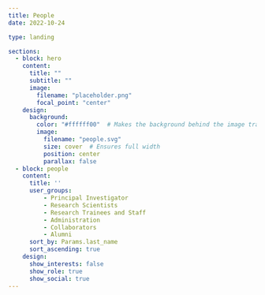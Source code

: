 ```yaml
---
title: People
date: 2022-10-24

type: landing

sections:
  - block: hero
    content:
      title: ""
      subtitle: ""
      image:
        filename: "placeholder.png"
        focal_point: "center"
    design:
      background:
        color: "#ffffff00"  # Makes the background behind the image transparent
        image:
          filename: "people.svg"
          size: cover  # Ensures full width
          position: center
          parallax: false
  - block: people
    content:
      title: ''
      user_groups:
          - Principal Investigator
          - Research Scientists
          - Research Trainees and Staff
          - Administration
          - Collaborators
          - Alumni
      sort_by: Params.last_name
      sort_ascending: true
    design:
      show_interests: false
      show_role: true
      show_social: true
---
```


